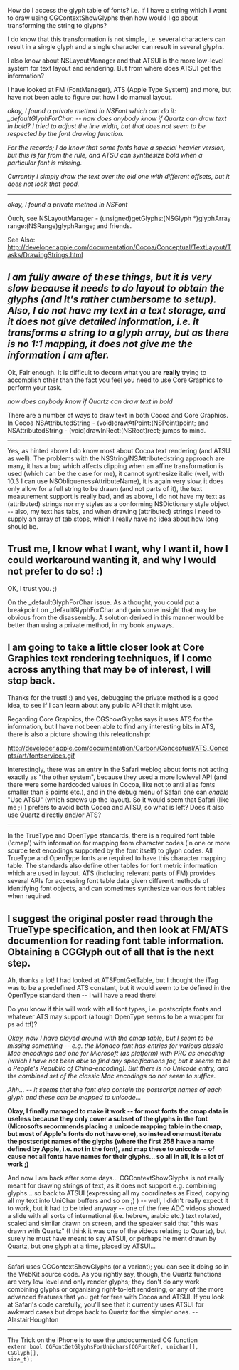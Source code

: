 How do I access the glyph table of fonts? i.e. if I have a string which I want to draw using CGContextShowGlyphs then how would I go about transforming the string to glyphs?

I do know that this transformation is not simple, i.e. several characters can result in a single glyph and a single character can result in several glyphs.

I also know about NSLayoutManager and that ATSUI is the more low-level system for text layout and rendering. But from where does ATSUI get the information?

I have looked at FM (FontManager), ATS (Apple Type System) and more, but have not been able to figure out how I do manual layout.

*okay, I found a private method in NSFont which can do it:     _defaultGlyphForChar: -- now does anybody know if Quartz can draw text in bold? I tried to adjust the line width, but that does not seem to be respected by the font drawing function.*

*For the records; I do know that some fonts have a special heavier version, but this is far from the rule, and ATSU can synthesize bold when a particular font is missing.*

*Currently I simply draw the text over the old one with different offsets, but it does not look that good.*

----
*okay, I found a private method in NSFont*

Ouch, see NSLayoutManager      - (unsigned)getGlyphs:(NSGlyph *)glyphArray range:(NSRange)glyphRange;  and friends.

See Also: http://developer.apple.com/documentation/Cocoa/Conceptual/TextLayout/Tasks/DrawingStrings.html

*I am fully aware of these things, but it is very slow because it needs to do layout to obtain the glyphs (and it's rather cumbersome to setup). Also, I do not have my text in a text storage, and it does not give detailed information, i.e. it transforms a string to a glyph array, but as there is no 1:1 mapping, it does not give me the information I am after.*
----

Ok, Fair enough. It is difficult to decern what you are **really** trying to accomplish other than the fact you feel you need to use Core Graphics to perform your task.

*now does anybody know if Quartz can draw text in bold*

There are a number of ways to draw text in both Cocoa and Core Graphics. In Cocoa      NSAttributedString - (void)drawAtPoint:(NSPoint)point;  and      NSAttributedString - (void)drawInRect:(NSRect)rect;  jumps to mind.

----

Yes, as hinted above I do know most about Cocoa text rendering (and ATSU as well). The problems with the NSString/NSAttributedstring approach are many, it has a bug which affects clipping when an affine transformation is used (which can be the case for me), it cannot synthesize italic (well, with 10.3 I can use NSObliquenessAttributeName), it is again very slow, it does only allow for a full string to be drawn (and not parts of it), the text measurement support is really bad, and as above, I do not have my text as (attributed) strings nor my styles as a conforming NSDictionary style object -- also, my text has tabs, and when drawing (attributed) strings I need to supply an array of tab stops, which I really have no idea about how long should be.

Trust me, I know what I want, why I want it, how I could workaround wanting it, and why I would not prefer to do so! :)
----
OK, I trust you. ;)

On the     _defaultGlyphForChar issue. As a thought, you could put a breakpoint on     _defaultGlyphForChar and gain some insight that may be obvious from the disassembly. A solution derived in this manner would be better than using a private method, in my book anyways.

I am going to take a little closer look at Core Graphics text rendering techniques, if I come across anything that may be of interest, I will stop back.
----
Thanks for the trust! :) and yes, debugging the private method is a good idea, to see if I can learn about any public API that it might use.

Regarding Core Graphics, the CGShowGlyphs says it uses ATS for the information, but I have not been able to find any interesting bits in ATS, there is also a picture showing this releationship:

http://developer.apple.com/documentation/Carbon/Conceptual/ATS_Concepts/art/fontservices.gif

Interestingly, there was an entry in the Safari weblog about fonts not acting exactly as "the other system", because they used a more lowlevel API (and there were some hardcoded values in Cocoa, like not to anti alias fonts smaller than 8 points etc.), and in the debug menu of Safari one can *enable* "Use ATSU" (which screws up the layout). So it would seem that Safari (like me ;) ) prefers to avoid both Cocoa and ATSU, so what is left? Does it also use Quartz directly and/or ATS?

----
In the TrueType and OpenType standards, there is a required font table ('cmap') with information for mapping from character codes (in one or more source text encodings supported by the font itself) to glyph codes.  All TrueType and OpenType fonts are required to have this character mapping table.  The standards also define other tables for font metric information which are used in layout.  ATS (including relevant parts of FM) provides several APIs for accessing font table data given different methods of identifying font objects, and can sometimes synthesize various font tables when required.

I suggest the original poster read through the TrueType specification, and then look at FM/ATS documention for reading font table information.  Obtaining a CGGlyph out of all that is the next step.
----
Ah, thanks a lot! I had looked at     ATSFontGetTable, but I thought the     iTag was to be a predefined ATS constant, but it would seem to be defined in the OpenType standard then -- I will have a read there!

Do you know if this will work with all font types, i.e. postscripts fonts and whatever ATS may support (altough OpenType seems to be a wrapper for ps ad ttf)?

*Okay, now I have played around with the cmap table, but I seem to be missing something -- e.g. the Monaco font has entries for various classic Mac encodings and one for Microsoft (as platform) with PRC as encoding (which I have not been able to find any specifications for, but it seems to be a People's Republic of China-encoding). But there is no Unicode entry, and the combined set of the classic Mac encodings do not seem to suffice.*

*Ahh... -- it seems that the font also contain the postscript names of each glyph and these can be mapped to unicode...*

**Okay, I finally managed to make it work -- for most fonts the cmap data is useless because they only cover a subset of the glyphs in the font (Microsofts recommends placing a unicode mapping table in the cmap, but most of Apple's fonts do not have one), so instead one must iterate the postscript names of the glyphs (where the first 258 have a name defined by Apple, i.e. not in the font), and map these to unicode -- of cause not all fonts have names for their glyphs... so all in all, it is a lot of work ;)**

And now I am back after some days... CGContextShowGlyphs is not really meant for drawing strings of text, as it does not support e.g. combining glyphs... so back to ATSUI (expressing all my coordinates as Fixed, copying all my text into UniChar buffers and so on ;) ) -- well, I didn't really expect it to work, but it had to be tried anyway -- one of the free ADC videos showed a slide with all sorts of international (i.e. hebrew, arabic etc.) text rotated, scaled and similar drawn on screen, and the speaker said that "this was drawn with Quartz" (I think it was one of the videos relating to Quartz), but surely he must have meant to say ATSUI, or perhaps he ment drawn by Quartz, but one glyph at a time, placed by ATSUI...

----

Safari uses CGContextShowGlyphs (or a variant); you can see it doing so in the WebKit source code. As you rightly say, though, the Quartz functions are very low level and only render glyphs; they don't do any work combining glyphs or organising right-to-left rendering, or any of the more advanced features that you get for free with Cocoa and ATSUI. If you look at Safari's code carefully, you'll see that it currently uses ATSUI for awkward cases but drops back to Quartz for the simpler ones. -- AlastairHoughton

----

The Trick on the iPhone is to use the undocumented CG function 
<code>
extern bool CGFontGetGlyphsForUnichars(CGFontRef, unichar[], CGGlyph[], size_t);
</code>
